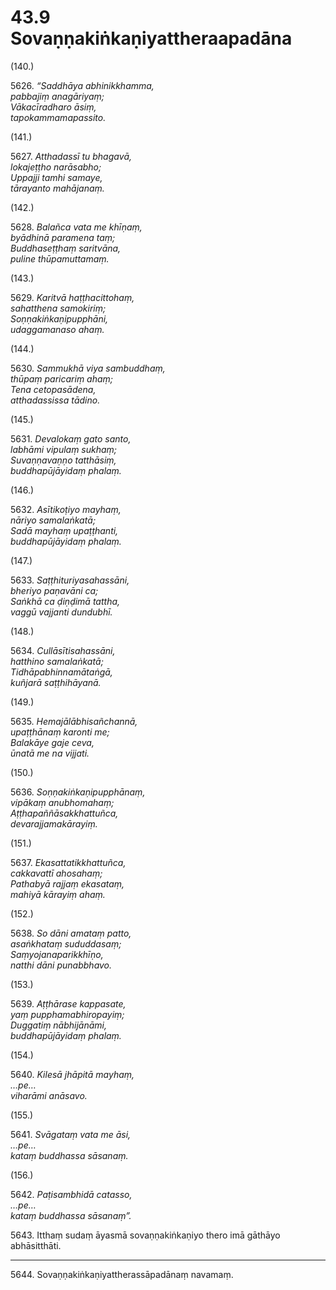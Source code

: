 # 43.9 Sovaṇṇakiṅkaṇiyattheraapadāna

(140.)

5626\. _“Saddhāya abhinikkhamma,_  
_pabbajiṃ anagāriyaṃ;_  
_Vākacīradharo āsiṃ,_  
_tapokammamapassito._  

(141.)

5627\. _Atthadassī tu bhagavā,_  
_lokajeṭṭho narāsabho;_  
_Uppajji tamhi samaye,_  
_tārayanto mahājanaṃ._  

(142.)

5628\. _Balañca vata me khīṇaṃ,_  
_byādhinā paramena taṃ;_  
_Buddhaseṭṭhaṃ saritvāna,_  
_puline thūpamuttamaṃ._  

(143.)

5629\. _Karitvā haṭṭhacittohaṃ,_  
_sahatthena samokiriṃ;_  
_Soṇṇakiṅkaṇipupphāni,_  
_udaggamanaso ahaṃ._  

(144.)

5630\. _Sammukhā viya sambuddhaṃ,_  
_thūpaṃ paricariṃ ahaṃ;_  
_Tena cetopasādena,_  
_atthadassissa tādino._  

(145.)

5631\. _Devalokaṃ gato santo,_  
_labhāmi vipulaṃ sukhaṃ;_  
_Suvaṇṇavaṇṇo tatthāsiṃ,_  
_buddhapūjāyidaṃ phalaṃ._  

(146.)

5632\. _Asītikoṭiyo mayhaṃ,_  
_nāriyo samalaṅkatā;_  
_Sadā mayhaṃ upaṭṭhanti,_  
_buddhapūjāyidaṃ phalaṃ._  

(147.)

5633\. _Saṭṭhituriyasahassāni,_  
_bheriyo paṇavāni ca;_  
_Saṅkhā ca ḍiṇḍimā tattha,_  
_vaggū vajjanti dundubhī._  

(148.)

5634\. _Cullāsītisahassāni,_  
_hatthino samalaṅkatā;_  
_Tidhāpabhinnamātaṅgā,_  
_kuñjarā saṭṭhihāyanā._  

(149.)

5635\. _Hemajālābhisañchannā,_  
_upaṭṭhānaṃ karonti me;_  
_Balakāye gaje ceva,_  
_ūnatā me na vijjati._  

(150.)

5636\. _Soṇṇakiṅkaṇipupphānaṃ,_  
_vipākaṃ anubhomahaṃ;_  
_Aṭṭhapaññāsakkhattuñca,_  
_devarajjamakārayiṃ._  

(151.)

5637\. _Ekasattatikkhattuñca,_  
_cakkavattī ahosahaṃ;_  
_Pathabyā rajjaṃ ekasataṃ,_  
_mahiyā kārayiṃ ahaṃ._  

(152.)

5638\. _So dāni amataṃ patto,_  
_asaṅkhataṃ sududdasaṃ;_  
_Saṃyojanaparikkhīṇo,_  
_natthi dāni punabbhavo._  

(153.)

5639\. _Aṭṭhārase kappasate,_  
_yaṃ pupphamabhiropayiṃ;_  
_Duggatiṃ nābhijānāmi,_  
_buddhapūjāyidaṃ phalaṃ._  

(154.)

5640\. _Kilesā jhāpitā mayhaṃ,_  
_…pe…_  
_viharāmi anāsavo._  

(155.)

5641\. _Svāgataṃ vata me āsi,_  
_…pe…_  
_kataṃ buddhassa sāsanaṃ._  

(156.)

5642\. _Paṭisambhidā catasso,_  
_…pe…_  
_kataṃ buddhassa sāsanaṃ”._  

5643\. Itthaṃ sudaṃ āyasmā sovaṇṇakiṅkaṇiyo thero imā gāthāyo abhāsitthāti.

---

5644\. Sovaṇṇakiṅkaṇiyattherassāpadānaṃ navamaṃ.
